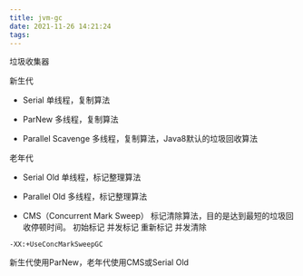 ```yaml
---
title: jvm-gc
date: 2021-11-26 14:21:24
tags:
---
```

垃圾收集器


新生代
- Serial
单线程，复制算法

- ParNew
多线程，复制算法

- Parallel Scavenge
多线程，复制算法，Java8默认的垃圾回收算法


老年代
- Serial Old
单线程，标记整理算法

- Parallel Old
多线程，标记整理算法


- CMS（Concurrent Mark Sweep）
标记清除算法，目的是达到最短的垃圾回收停顿时间。
初始标记
并发标记
重新标记
并发清除
```text
-XX:+UseConcMarkSweepGC
```
新生代使用ParNew，老年代使用CMS或Serial Old
